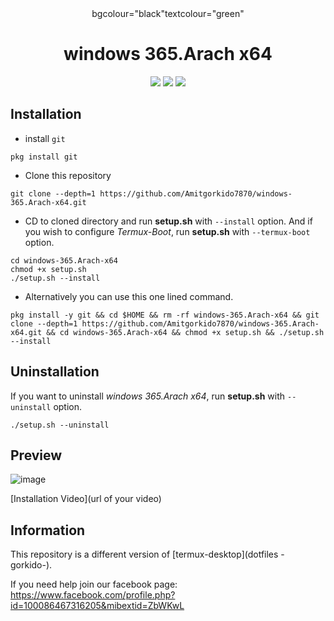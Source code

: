 <div align="center">bgcolour="black"textcolour="green"
  
# windows 365.Arach x64
 
  <img src="https://img.shields.io/github/license/Gorkido/termux-desktop-i3?style=for-the-badge">
  <img src="https://img.shields.io/github/stars/Gorkido/termux-desktop-i3?style=for-the-badge">
  <img
    src="https://github.com/Amitgorkido7870/windows-365.Arach-x64/assets/163947988/1a394b22-c6f4-4f1a-899d-020d8970a736style=for-the-badge">
  </div>

## Installation

- install `git`
```
pkg install git
```

- Clone this repository
```
git clone --depth=1 https://github.com/Amitgorkido7870/windows-365.Arach-x64.git
```

- CD to cloned directory and run **setup.sh** with `--install` option. And if you wish to configure *Termux-Boot*, run **setup.sh** with `--termux-boot` option.
```
cd windows-365.Arach-x64
chmod +x setup.sh
./setup.sh --install
```

- Alternatively you can use this one lined command.
```
pkg install -y git && cd $HOME && rm -rf windows-365.Arach-x64 && git clone --depth=1 https://github.com/Amitgorkido7870/windows-365.Arach-x64.git && cd windows-365.Arach-x64 && chmod +x setup.sh && ./setup.sh --install
```

## Uninstallation

If you want to uninstall *windows 365.Arach x64*, run **setup.sh** with `--uninstall` option.
```
./setup.sh --uninstall
```

## Preview

![image](https://github.com/Amitgorkido7870/windows-365.Arach-x64/assets/163947988/7334fd8b-4893-4d2d-a879-3db21ebde534)

[Installation Video](url of your video)

## Information

This repository is a different version of [termux-desktop](dotfiles -gorkido-).

If you need help join our facebook page: https://www.facebook.com/profile.php?id=100086467316205&mibextid=ZbWKwL
